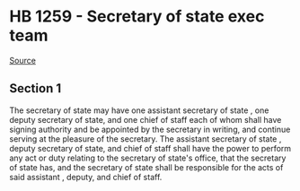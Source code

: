 # HB 1259 - Secretary of state exec team

[Source](http://lawfilesext.leg.wa.gov/biennium/2023-24/Pdf/Bills/House%20Bills/1259.pdf)

## Section 1
The secretary of state may have one assistant secretary of state , one deputy secretary of state, and one chief of staff each of whom shall have signing authority and be appointed by the secretary in writing, and continue serving at the pleasure of the secretary. The assistant secretary of state , deputy secretary of state, and chief of staff shall have the power to perform any act or duty relating to the secretary of state's office, that the secretary of state has, and the secretary of state shall be responsible for the acts of said assistant , deputy, and chief of staff.
